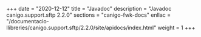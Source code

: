 +++
date        = "2020-12-12"
title       = "Javadoc"
description = "Javadoc canigo.support.sftp 2.2.0"
sections    = "canigo-fwk-docs"
enllac		= "/documentacio-llibreries/canigo.support.sftp/2.2.0/site/apidocs/index.html"
weight		= 1
+++
